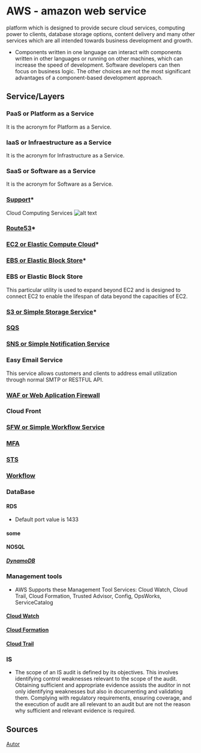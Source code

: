 # AWS - amazon web service
platform which is designed to provide secure cloud services, computing power to clients, database storage options, content delivery and many other services which are all intended towards business development and growth.

- Components written in one language can interact with components written in other languages or running on other machines, which can increase the speed of development. Software developers can then focus on business logic. The other choices are not the most significant advantages of a component-based development approach.

## Service/Layers

### PaaS or Platform as a Service
It is the acronym for Platform as a Service.

### IaaS or Infraestructure as a Service 
It is the acronym for Infrastructure as a Service.

### SaaS or Software as a Service
It is the acronym for Software as a Service.

### [Support](SUPPORT.md)*

Cloud Computing Services
![alt text](https://www.whizlabs.com/blog/wp-content/uploads/2019/01/cloud-computing-services.png "Cloud Computing Services")


### [Route53](R53.md)*

### [EC2 or Elastic Compute Cloud](EC2.md)*

### [EBS or Elastic Block Store](EBS.md)*

### EBS or Elastic Block Store
This particular utility is used to expand beyond EC2 and is designed to connect EC2 to enable the lifespan of data beyond the capacities of EC2.

### [S3 or Simple Storage Service](EBS.md)*

### [SQS](SQS.md)


### [SNS or Simple Notification Service](SNS.md)

### Easy Email Service
This service allows customers and clients to address email utilization through normal SMTP or RESTFUL API.

### [WAF or Web Aplication Firewall](WAF.md)


### Cloud Front

### [SFW or Simple Workflow Service](SFW.md) 

### [MFA](MFA.md) 

### [STS](STS.md) 

### [Workflow](WORKFLOW.md) 

### DataBase

#### RDS

- Default port value is 1433

#### some

#### NOSQL

##### [DynamoDB](DynamoDB.md)

### Management tools

- AWS Supports these Management Tool Services: Cloud Watch, Cloud Trail, Cloud Formation, Trusted Advisor, Config, OpsWorks, ServiceCatalog

#### [Cloud Watch](CloudWatch.md)

#### [Cloud Formation](CloudFormation.md)

#### [Cloud Trail](CloudTrail.md)


### IS

-  The scope of an IS audit is defined by its objectives. This involves identifying control weaknesses relevant to the scope of the audit. Obtaining sufficient and appropriate evidence assists the auditor in not only identifying weaknesses but also in documenting and validating them. Complying with regulatory requirements, ensuring coverage, and the execution of audit are all relevant to an audit but are not the reason why sufficient and relevant evidence is required.

## Sources
[Autor](Autor.md)
